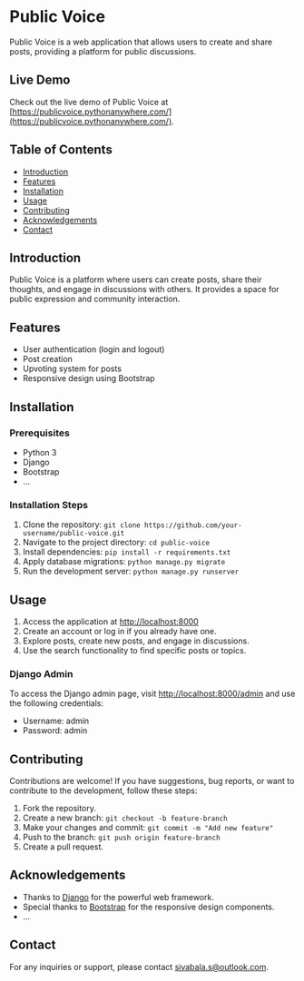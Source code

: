 # Public Voice

Public Voice is a web application that allows users to create and share posts, providing a platform for public discussions.

## Live Demo

Check out the live demo of Public Voice at [https://publicvoice.pythonanywhere.com/](https://publicvoice.pythonanywhere.com/).

## Table of Contents

- [Introduction](#introduction)
- [Features](#features)
- [Installation](#installation)
- [Usage](#usage)
- [Contributing](#contributing)
- [Acknowledgements](#acknowledgements)
- [Contact](#contact)

## Introduction

Public Voice is a platform where users can create posts, share their thoughts, and engage in discussions with others. It provides a space for public expression and community interaction.

## Features

- User authentication (login and logout)
- Post creation 
- Upvoting system for posts
- Responsive design using Bootstrap

## Installation

### Prerequisites

- Python 3
- Django
- Bootstrap
- ...

### Installation Steps

1. Clone the repository: `git clone https://github.com/your-username/public-voice.git`
2. Navigate to the project directory: `cd public-voice`
3. Install dependencies: `pip install -r requirements.txt`
4. Apply database migrations: `python manage.py migrate`
5. Run the development server: `python manage.py runserver`

## Usage

1. Access the application at [http://localhost:8000](http://localhost:8000)
2. Create an account or log in if you already have one.
3. Explore posts, create new posts, and engage in discussions.
4. Use the search functionality to find specific posts or topics.

### Django Admin

To access the Django admin page, visit [http://localhost:8000/admin](http://localhost:8000/admin) and use the following credentials:
- Username: admin
- Password: admin



## Contributing

Contributions are welcome! If you have suggestions, bug reports, or want to contribute to the development, follow these steps:

1. Fork the repository.
2. Create a new branch: `git checkout -b feature-branch`
3. Make your changes and commit: `git commit -m "Add new feature"`
4. Push to the branch: `git push origin feature-branch`
5. Create a pull request.

## Acknowledgements

- Thanks to [Django](https://www.djangoproject.com/) for the powerful web framework.
- Special thanks to [Bootstrap](https://getbootstrap.com/) for the responsive design components.
- ...

## Contact

For any inquiries or support, please contact [sivabala.s@outlook.com](mailto:sivabala.s@outlook.com).
